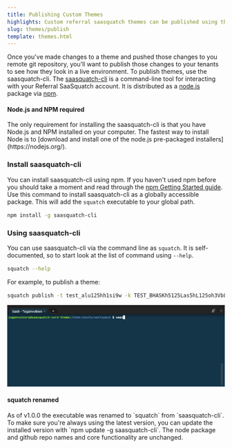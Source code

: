 ```yaml
---
title: Publishing Custom Themes
highlights: Custom referral saasquatch themes can be published using the Command Line Interface.
slug: themes/publish
template: themes.html
---
```


Once you've made changes to a theme and pushed those changes to you remote git repository, you'll want to publish those changes to your tenants to see how they look in a live environment. To publish themes,
use the saasquatch-cli. The [saasquatch-cli](https://github.com/saasquatch/saasquatch-cli) is a command-line tool for interacting with your Referral SaaSquatch account. It 
is distributed as a [node.js](http://nodejs.org/) package via [npm](https://www.npmjs.com/package/saasquatch-cli).

<div class="bs-callout bs-callout-default">
  <h4>Node.js and NPM required</h4>
  The only requirement for installing the saasquatch-cli is that you have Node.js and NPM installed on your computer. The fastest way to install Node is to 
  [download and install one of the node.js pre-packaged installers](https://nodejs.org/).
</div>

### Install saasquatch-cli

You can install saasquatch-cli using npm. If you haven't used npm before you should take a moment and read through the [npm Getting Started guide](https://docs.npmjs.com/getting-started/what-is-npm).
Use this command to install saasquatch-cli as a globally accessible package. This will add the `squatch` executable to your global path.

```bash
npm install -g saasquatch-cli
```


### Using saasquatch-cli

You can use saasquatch-cli via the command line as `squatch`. It is self-documented, so to start look at the list of command using `--help`.

```bash
squatch --help
```

For example, to publish a theme:

```bash
squatch publish -t test_alu125hh1si9w -k TEST_BHASKh5125Las5hL125oh3VbLmPxUSs
```


<img src="/assets/images/cli-demo.gif" />


<div class="bs-callout bs-callout-warning">
  <h4>squatch renamed</h4>
  As of v1.0.0 the executable was renamed to `squatch` from `saasquatch-cli`. To make sure you're always using the latest version, you can update
  the installed version with `npm update -g saasquatch-cli`. The node package and github repo names and core functionality are unchanged.
</div>